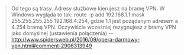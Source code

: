 > Od tego są trasy. Adresy służbowe kierujesz na bramę VPN. W Windows wygląda to tak:
route -p add 192.168.1.1 mask 255.255.255.255 192.168.4.254, gdzie 1.1 jest pożądanym adresem a 4.254 bramą VPN.
Oczywiście wcześniej rezygnujesz z bramy VPN jako domyślnej (ustawienia połączenia)
> -- http://www.spidersweb.pl/2016/09/opera-darmowy-vpn.html#comment-2906313949
